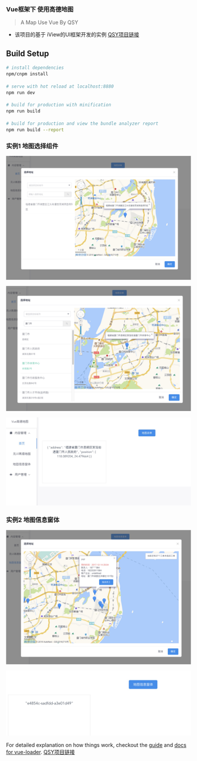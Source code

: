 ### Vue框架下 使用高德地图

> A Map Use Vue By QSY

- 该项目的基于 iView的UI框架开发的实例
[QSY项目链接](https://github.com/Shruan/AMapByVue)

## Build Setup

``` bash
# install dependencies
npm/cnpm install

# serve with hot reload at localhost:8880
npm run dev

# build for production with minification
npm run build

# build for production and view the bundle analyzer report
npm run build --report
```

### 实例1 地图选择组件

![地图弹窗](./static/image/ditu1.jpg)

![选择地图](./static/image/ditu2.jpg)

![数据回调](./static/image/ditu3.jpg)

### 实例2 地图信息窗体
![地图弹窗](./static/image/xxct1.jpg)

![数据回调](./static/image/xxct2.jpg)


For detailed explanation on how things work, checkout the [guide](http://vuejs-templates.github.io/webpack/) and [docs for vue-loader](http://vuejs.github.io/vue-loader).
[QSY项目链接](https://github.com/Shruan/AMapByVue)
